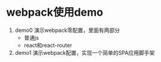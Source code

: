 # webpack使用demo

1. demo0 演示webpack零配置，里面有两部分
	- 普通js
	- react和react-router
2. demo1 演示webpack配置，实现一个简单的SPA应用脚手架